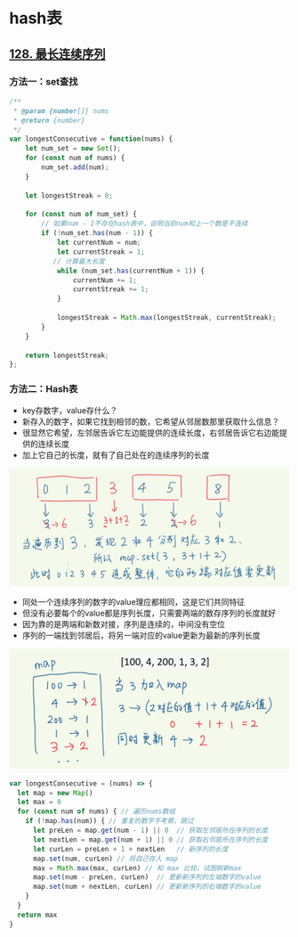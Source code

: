 # hash表

## [128. 最长连续序列](https://leetcode-cn.com/problems/longest-consecutive-sequence/)

### 方法一：set查找

```js
/**
 * @param {number[]} nums
 * @return {number}
 */
var longestConsecutive = function(nums) {
    let num_set = new Set();
    for (const num of nums) {
        num_set.add(num);
    }

    let longestStreak = 0;

    for (const num of num_set) {
        // 如果num - 1不存在hash表中，说明当前num和上一个数是不连续
        if (!num_set.has(num - 1)) {
            let currentNum = num;
            let currentStreak = 1;
		   // 计算最大长度
            while (num_set.has(currentNum + 1)) {
                currentNum += 1;
                currentStreak += 1;
            }

            longestStreak = Math.max(longestStreak, currentStreak);
        }
    }

    return longestStreak;   
};
```

### 方法二：Hash表

- key存数字，value存什么？
- 新存入的数字，如果它找到相邻的数，它希望从邻居数那里获取什么信息？
- 很显然它希望，左邻居告诉它左边能提供的连续长度，右邻居告诉它右边能提供的连续长度
- 加上它自己的长度，就有了自己处在的连续序列的长度

![](./images/128.png)

- 同处一个连续序列的数字的value理应都相同，这是它们共同特征
- 但没有必要每个的value都是序列长度，只需要两端的数存序列的长度就好
- 因为靠的是两端和新数对接，序列是连续的，中间没有空位
- 序列的一端找到邻居后，将另一端对应的value更新为最新的序列长度

![](./images/128-2.png)

```js
var longestConsecutive = (nums) => {
  let map = new Map()
  let max = 0
  for (const num of nums) { // 遍历nums数组
    if (!map.has(num)) { // 重复的数字不考察，跳过
      let preLen = map.get(num - 1) || 0  // 获取左邻居所在序列的长度 
      let nextLen = map.get(num + 1) || 0 // 获取右邻居所在序列的长度 
      let curLen = preLen + 1 + nextLen   // 新序列的长度
      map.set(num, curLen) // 将自己存入 map
      max = Math.max(max, curLen) // 和 max 比较，试图刷新max
      map.set(num - preLen, curLen)  // 更新新序列的左端数字的value
      map.set(num + nextLen, curLen) // 更新新序列的右端数字的value
    }
  }
  return max
}
```

